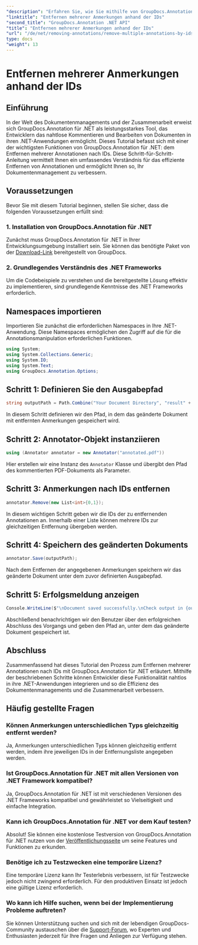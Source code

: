 ```yaml
---
"description": "Erfahren Sie, wie Sie mithilfe von GroupDocs.Annotation mehrere Anmerkungen nach IDs in .NET entfernen und so Ihre Dokumentverwaltungsfunktionen mühelos verbessern."
"linktitle": "Entfernen mehrerer Anmerkungen anhand der IDs"
"second_title": "GroupDocs.Annotation .NET API"
"title": "Entfernen mehrerer Anmerkungen anhand der IDs"
"url": "/de/net/removing-annotations/remove-multiple-annotations-by-ids/"
type: docs
"weight": 13
---
```


# Entfernen mehrerer Anmerkungen anhand der IDs

## Einführung
In der Welt des Dokumentenmanagements und der Zusammenarbeit erweist sich GroupDocs.Annotation für .NET als leistungsstarkes Tool, das Entwicklern das nahtlose Kommentieren und Bearbeiten von Dokumenten in ihren .NET-Anwendungen ermöglicht. Dieses Tutorial befasst sich mit einer der wichtigsten Funktionen von GroupDocs.Annotation für .NET: dem Entfernen mehrerer Annotationen nach IDs. Diese Schritt-für-Schritt-Anleitung vermittelt Ihnen ein umfassendes Verständnis für das effiziente Entfernen von Annotationen und ermöglicht Ihnen so, Ihr Dokumentenmanagement zu verbessern.
## Voraussetzungen
Bevor Sie mit diesem Tutorial beginnen, stellen Sie sicher, dass die folgenden Voraussetzungen erfüllt sind:
### 1. Installation von GroupDocs.Annotation für .NET
Zunächst muss GroupDocs.Annotation für .NET in Ihrer Entwicklungsumgebung installiert sein. Sie können das benötigte Paket von der [Download-Link](https://releases.groupdocs.com/annotation/net/) bereitgestellt von GroupDocs.
### 2. Grundlegendes Verständnis des .NET Frameworks
Um die Codebeispiele zu verstehen und die bereitgestellte Lösung effektiv zu implementieren, sind grundlegende Kenntnisse des .NET Frameworks erforderlich.

## Namespaces importieren
Importieren Sie zunächst die erforderlichen Namespaces in Ihre .NET-Anwendung. Diese Namespaces ermöglichen den Zugriff auf die für die Annotationsmanipulation erforderlichen Funktionen.
```csharp
using System;
using System.Collections.Generic;
using System.IO;
using System.Text;
using GroupDocs.Annotation.Options;
```

## Schritt 1: Definieren Sie den Ausgabepfad
```csharp
string outputPath = Path.Combine("Your Document Directory", "result" + Path.GetExtension("input.pdf"));
```
In diesem Schritt definieren wir den Pfad, in dem das geänderte Dokument mit entfernten Anmerkungen gespeichert wird.
## Schritt 2: Annotator-Objekt instanziieren
```csharp
using (Annotator annotator = new Annotator("annotated.pdf"))
```
Hier erstellen wir eine Instanz des `Annotator` Klasse und übergibt den Pfad des kommentierten PDF-Dokuments als Parameter.
## Schritt 3: Anmerkungen nach IDs entfernen
```csharp
annotator.Remove(new List<int>{0,1});
```
In diesem wichtigen Schritt geben wir die IDs der zu entfernenden Annotationen an. Innerhalb einer Liste können mehrere IDs zur gleichzeitigen Entfernung übergeben werden.
## Schritt 4: Speichern des geänderten Dokuments
```csharp
annotator.Save(outputPath);
```
Nach dem Entfernen der angegebenen Anmerkungen speichern wir das geänderte Dokument unter dem zuvor definierten Ausgabepfad.
## Schritt 5: Erfolgsmeldung anzeigen
```csharp
Console.WriteLine($"\nDocument saved successfully.\nCheck output in {outputPath}.");
```
Abschließend benachrichtigen wir den Benutzer über den erfolgreichen Abschluss des Vorgangs und geben den Pfad an, unter dem das geänderte Dokument gespeichert ist.

## Abschluss
Zusammenfassend hat dieses Tutorial den Prozess zum Entfernen mehrerer Annotationen nach IDs mit GroupDocs.Annotation für .NET erläutert. Mithilfe der beschriebenen Schritte können Entwickler diese Funktionalität nahtlos in ihre .NET-Anwendungen integrieren und so die Effizienz des Dokumentenmanagements und die Zusammenarbeit verbessern.
## Häufig gestellte Fragen
### Können Anmerkungen unterschiedlichen Typs gleichzeitig entfernt werden?
Ja, Anmerkungen unterschiedlichen Typs können gleichzeitig entfernt werden, indem ihre jeweiligen IDs in der Entfernungsliste angegeben werden.
### Ist GroupDocs.Annotation für .NET mit allen Versionen von .NET Framework kompatibel?
Ja, GroupDocs.Annotation für .NET ist mit verschiedenen Versionen des .NET Frameworks kompatibel und gewährleistet so Vielseitigkeit und einfache Integration.
### Kann ich GroupDocs.Annotation für .NET vor dem Kauf testen?
Absolut! Sie können eine kostenlose Testversion von GroupDocs.Annotation für .NET nutzen von der [Veröffentlichungsseite](https://releases.groupdocs.com/) um seine Features und Funktionen zu erkunden.
### Benötige ich zu Testzwecken eine temporäre Lizenz?
Eine temporäre Lizenz kann Ihr Testerlebnis verbessern, ist für Testzwecke jedoch nicht zwingend erforderlich. Für den produktiven Einsatz ist jedoch eine gültige Lizenz erforderlich.
### Wo kann ich Hilfe suchen, wenn bei der Implementierung Probleme auftreten?
Sie können Unterstützung suchen und sich mit der lebendigen GroupDocs-Community austauschen über die [Support-Forum](https://forum.groupdocs.com/c/annotation/10), wo Experten und Enthusiasten jederzeit für Ihre Fragen und Anliegen zur Verfügung stehen.